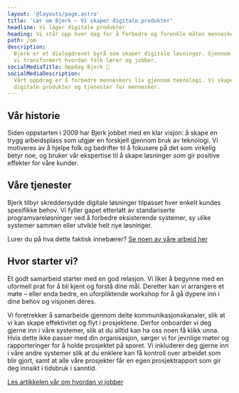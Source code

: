 ```yaml
---
layout: '@layouts/page.astro'
title: 'Lær om Bjerk – Vi skaper digitale produkter'
headline: Vi lager digitale produkter
heading: Vi står opp hver dag for å forbedre og forenkle måten mennesker lærer, tenker, jobber og kommuniserer på. Bjerk samler folk med kompetanse innen programvareutvikling, brukeropplevelse og produktledelse for å gjøre verden til et bedre sted.
path: /om
description:
  Bjerk er et dialogdrevet byrå som skaper digitale løsninger. Gjennom 14 år har
  vi transformert hvordan folk lærer og jobber.
socialMediaTitle: Oppdag Bjerk 🌳
socialMediaDescription:
  Vårt oppdrag er å forbedre menneskers liv gjennom teknologi. Vi skaper
  digitale produkter og tjenester for mennesker.
---
```


## Vår historie

Siden oppstarten i 2009 har Bjerk jobbet med en klar visjon: å skape en trygg 
arbeidsplass som utgjør en forskjell gjennom bruk av teknologi. Vi motiveres av 
å hjelpe folk og bedrifter til å fokusere på det som virkelig betyr noe, og 
bruker vår ekspertise til å skape løsninger som gir positive effekter for våre 
kunder.

## Våre tjenester

Bjerk tilbyr skreddersydde digitale løsninger tilpasset hver enkelt kundes 
spesifikke behov. Vi fyller gapet etterlatt av standariserte 
programvareløsninger ved å forbedre eksisterende systemer, sy ulike systemer 
sammen eller utvikle helt nye løsninger.


Lurer du på hva dette faktisk innebærer? [Se noen av våre arbeid her](/arbeid)

## Hvor starter vi?

Et godt samarbeid starter med en god relasjon. Vi liker å begynne med en 
uformell prat for å bli kjent og forstå dine mål. Deretter kan vi arrangere et 
møte – eller enda bedre, en uforpliktende workshop for å gå dypere inn i dine 
behov og visjonen deres.

Vi foretrekker å samarbeide gjennom delte kommunikasjonskanaler, slik at vi 
kan skape effektivitet og flyt i prosjektene. Derfor onboarder vi deg gjerne 
inn i våre systemer, slik at du alltid kan ha oss noen få klikk unna. 
Hvis dette ikke passer med din organisasjon, sørger vi for jevnlige møter og 
rapporteringer for å holde prosjektet på sporet. Vi inkluderer deg gjerne inn i 
våre andre systemer slik at du enklere kan få kontroll over arbeidet som 
blir gjort, samt at alle våre prosjekter får en egen prosjektrapport som gir 
deg innsikt i tidsbruk i sanntid.

[Les artikkelen vår om hvordan vi jobber](/artikler/2023/jobbe-med-bjerk)
